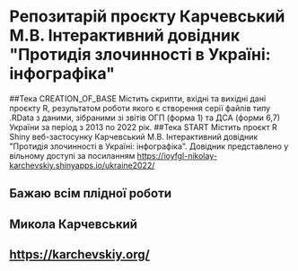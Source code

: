 # Репозитарій проєкту Карчевський М.В. Інтерактивний довідник "Протидія злочинності в Україні: інфографіка"
##Тека CREATION_OF_BASE 
Містить скрипти, вхідні та вихідні дані проєкту R, результатом роботи якого є створення серії файлів типу .RData з даними, зібраними зі звітів ОГП (форма 1) та ДСА (форми 6,7) України за період з 2013 по 2022 рік.
##Тека START 
Містить проєкт R Shiny веб-застосунку Карчевський М.В. Інтерактивний довідник "Протидія злочинності в Україні: інфографіка". Довідник представлено у вільному доступі за посиланням https://ioyfgl-nikolay-karchevskiy.shinyapps.io/ukraine2022/

## Бажаю всім плідної роботи
## Микола Карчевський
## https://karchevskiy.org/
